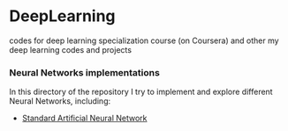 # DeepLearning
codes for deep learning specialization course (on Coursera) and other my deep learning codes and projects

### Neural Networks implementations
In this directory of the repository I try to implement and explore different Neural Networks, including:
- [Standard Artificial Neural Network](https://github.com/mehrshad-sdtn/DeepLearning/blob/master/NeuralNets/NN/ANN.ipynb)


